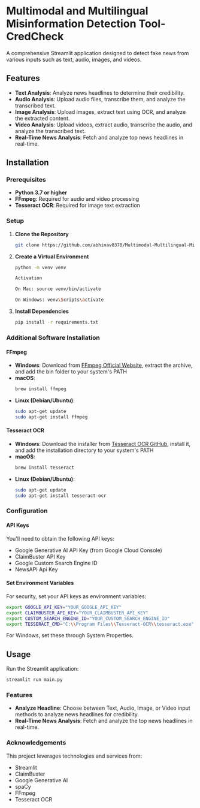 # Multimodal and Multilingual Misinformation Detection Tool-CredCheck

A comprehensive Streamlit application designed to detect fake news from various inputs such as text, audio, images, and videos.

## Features

- **Text Analysis**: Analyze news headlines to determine their credibility.
- **Audio Analysis**: Upload audio files, transcribe them, and analyze the transcribed text.
- **Image Analysis**: Upload images, extract text using OCR, and analyze the extracted content.
- **Video Analysis**: Upload videos, extract audio, transcribe the audio, and analyze the transcribed text.
- **Real-Time News Analysis**: Fetch and analyze top news headlines in real-time.

## Installation

### Prerequisites

- **Python 3.7 or higher**
- **FFmpeg**: Required for audio and video processing
- **Tesseract OCR**: Required for image text extraction

### Setup

1. **Clone the Repository**
   ```bash
   git clone https://github.com/abhinav0370/Multimodal-Multilingual-Misinformation-Detection-Tool-CredCheck.git
   ```

2. **Create a Virtual Environment**
   ```bash
   python -m venv venv

   Activation
   
   On Mac: source venv/bin/activate
   
   On Windows: venv\Scripts\activate
   ```

3. **Install Dependencies**
   ```bash
   pip install -r requirements.txt
   ```



### Additional Software Installation

#### FFmpeg
- **Windows**: Download from [FFmpeg Official Website](https://ffmpeg.org/download.html), extract the archive, and add the bin folder to your system's PATH
- **macOS**: 
  ```bash
  brew install ffmpeg
  ```
- **Linux (Debian/Ubuntu)**:
  ```bash
  sudo apt-get update
  sudo apt-get install ffmpeg
  ```

#### Tesseract OCR
- **Windows**: Download the installer from [Tesseract OCR GitHub](https://github.com/UB-Mannheim/tesseract/wiki), install it, and add the installation directory to your system's PATH
- **macOS**: 
  ```bash
  brew install tesseract
  ```
- **Linux (Debian/Ubuntu)**:
  ```bash
  sudo apt-get update
  sudo apt-get install tesseract-ocr
  ```

### Configuration

#### API Keys

You'll need to obtain the following API keys:
- Google Generative AI API Key (from Google Cloud Console)
- ClaimBuster API Key
- Google Custom Search Engine ID
- NewsAPI Api Key 

#### Set Environment Variables

For security, set your API keys as environment variables:

```bash
export GOOGLE_API_KEY="YOUR_GOOGLE_API_KEY"
export CLAIMBUSTER_API_KEY="YOUR_CLAIMBUSTER_API_KEY"
export CUSTOM_SEARCH_ENGINE_ID="YOUR_CUSTOM_SEARCH_ENGINE_ID"
export TESSERACT_CMD="C:\\Program Files\\Tesseract-OCR\\tesseract.exe"  # For Windows
```

For Windows, set these through System Properties.

## Usage

Run the Streamlit application:

```bash
streamlit run main.py
```

### Features

- **Analyze Headline**: Choose between Text, Audio, Image, or Video input methods to analyze news headlines for credibility.
- **Real-Time News Analysis**: Fetch and analyze the top news headlines in real-time.

### Acknowledgements
This project leverages technologies and services from:

- Streamlit
- ClaimBuster
- Google Generative AI
- spaCy
- FFmpeg
- Tesseract OCR



